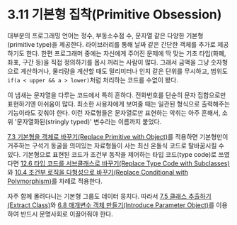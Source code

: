 # 3.11 기본형 집착(Primitive Obsession)
대부분의 프로그래밍 언어는 정수, 부동소수점 수, 문자열 같은 다양한 기본형(primitive type)을 제공한다. 라이브러리를 통해 날짜 같은 간단한 객체를 추가로 제공하기도 한다. 한편 프로그래머 중에는 자신에게 주어진 문제에 딱 맞는 기초 타입(화폐, 좌표, 구간 등)을 직접 정의하기를 몹시 꺼리는 사람이 많다. 그래서 금액을 그냥 숫자형으로 계산하거나, 물리량을 계산할 때도 밀리미터나 인치 같은 단위를 무시하고, 범위도 `if(a < upper && a > lower)`처럼 처리하는 코드를 수없이 봤다.

이 냄새는 문자열을 다루는 코드에서 특히 흔하다. 전화번호를 단순히 문자 집합으로만 표현하기엔 아쉬움이 많다. 최소한 사용자에게 보여줄 때는 일관된 형식으로 출력해주는 기능이라도 갖춰야 한다. 이런 자료형들은 문자열로만 표현하는 악취는 아주 흔해서, 소위 '문자열화된(stringly typed)' 변수라는 이름까지 붙었다.

[7.3 기본형을 객체로 바꾸기(Replace Primitive with Object)](https://github.com/wonder13662/refactoring-v2/blob/writing/chapter07/7-3.md)를 적용하면 기본형만이 거주하는 구석기 동굴을 의미있는 자료형들이 사는 최신 온돌식 코드로 탈바꿈시킬 수 있다. 기본형으로 표현된 코드가 조건부 동작을 제어하는 타입 코드(type code)로 쓰였다면 [12.6 타입 코드를 서브클래스로 바꾸기(Replace Type Code with Subclasses)](https://github.com/wonder13662/refactoring-v2/blob/writing/chapter12/12-6.md)와 [10.4 조건부 로직을 다형성으로 바꾸기(Replace Conditional with Polymorphism)](https://github.com/wonder13662/refactoring-v2/blob/writing/chapter10/10-4.md)를 차례로 적용한다.

자주 함께 몰려다니는 기본형 그룹도 데이터 뭉치다. 따라서 [7.5 클래스 추출하기(Extract Class)](https://github.com/wonder13662/refactoring-v2/blob/writing/chapter07/7-5.md)와 [6.8 매개변수 객체 만들기(Introduce Parameter Object)](https://github.com/wonder13662/refactoring-v2/blob/writing/chapter06/6-8.md)를 이용하여 반드시 문명사회로 이끌어줘야 한다.